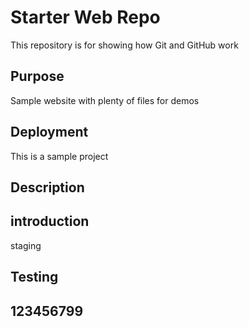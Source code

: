 # Starter Web Repo

This repository is for showing how Git and GitHub work

## Purpose

Sample website with plenty of files for demos

## Deployment

This is a sample project
## Description

## introduction

staging

## Testing

## 123456799